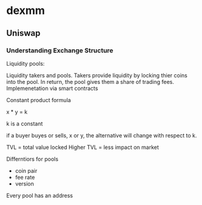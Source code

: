 # dexmm

##  Uniswap 

### Understanding Exchange Structure 

Liquidity pools: 

Liquidity takers and pools. Takers provide liquidity by locking thier coins into the pool. In return, the pool gives them a share of trading fees. Implemenetation via smart contracts 


Constant product formula 

x * y = k

k is a constant

if a buyer buyes or sells, x or y, the alternative will change with respect to k. 

TVL = total value locked
Higher TVL = less impact on market 

Differntiors for pools 
- coin pair 
- fee rate 
- version 

Every pool has an address 



 

